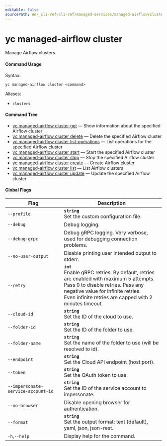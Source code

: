 ```yaml
---
editable: false
sourcePath: en/_cli-ref/cli-ref/managed-services/managed-airflow/cluster/index.md
---
```


# yc managed-airflow cluster

Manage Airflow clusters.

#### Command Usage

Syntax: 

`yc managed-airflow cluster <command>`

Aliases: 

- `clusters`

#### Command Tree

- [yc managed-airflow cluster get](get.md) — Show information about the specified Airflow cluster
- [yc managed-airflow cluster delete](delete.md) — Delete the specified Airflow cluster
- [yc managed-airflow cluster list-operations](list-operations.md) — List operations for the specified Airflow cluster
- [yc managed-airflow cluster start](start.md) — Start the specified Airflow cluster
- [yc managed-airflow cluster stop](stop.md) — Stop the specified Airflow cluster
- [yc managed-airflow cluster create](create.md) — Create Airflow cluster
- [yc managed-airflow cluster list](list.md) — List Airflow clusters
- [yc managed-airflow cluster update](update.md) — Update the specified Airflow cluster

#### Global Flags

| Flag | Description |
|----|----|
|`--profile`|<b>`string`</b><br/>Set the custom configuration file.|
|`--debug`|Debug logging.|
|`--debug-grpc`|Debug gRPC logging. Very verbose, used for debugging connection problems.|
|`--no-user-output`|Disable printing user intended output to stderr.|
|`--retry`|<b>`int`</b><br/>Enable gRPC retries. By default, retries are enabled with maximum 5 attempts.<br/>Pass 0 to disable retries. Pass any negative value for infinite retries.<br/>Even infinite retries are capped with 2 minutes timeout.|
|`--cloud-id`|<b>`string`</b><br/>Set the ID of the cloud to use.|
|`--folder-id`|<b>`string`</b><br/>Set the ID of the folder to use.|
|`--folder-name`|<b>`string`</b><br/>Set the name of the folder to use (will be resolved to id).|
|`--endpoint`|<b>`string`</b><br/>Set the Cloud API endpoint (host:port).|
|`--token`|<b>`string`</b><br/>Set the OAuth token to use.|
|`--impersonate-service-account-id`|<b>`string`</b><br/>Set the ID of the service account to impersonate.|
|`--no-browser`|Disable opening browser for authentication.|
|`--format`|<b>`string`</b><br/>Set the output format: text (default), yaml, json, json-rest.|
|`-h`,`--help`|Display help for the command.|
